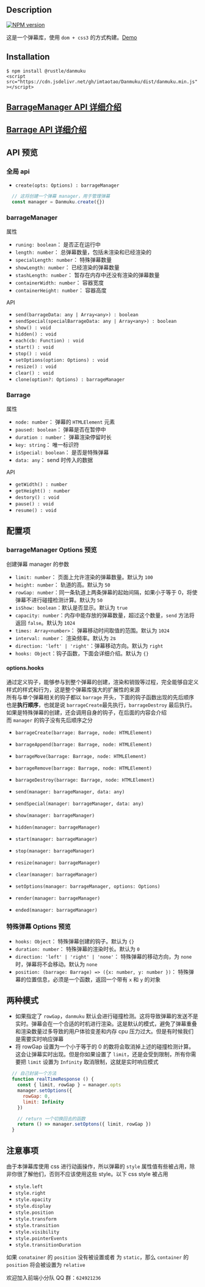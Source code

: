 ## Description
[![NPM version][npm-image]][npm-url]

[npm-image]: https://img.shields.io/npm/v/@rustle/danmuku.svg?style=flat-square
[npm-url]: https://www.npmjs.com/package/@rustle/danmuku

这是一个弹幕库，使用 `dom + css3` 的方式构建。[Demo](https://imtaotao.github.io/danmuku)

## Installation
`$ npm install @rustle/danmuku`<br>
`<script src="https://cdn.jsdelivr.net/gh/imtaotao/Danmuku/dist/danmuku.min.js"></script>`

## [BarrageManager API 详细介绍](https://github.com/imtaotao/danmuku/blob/master/docs/manager-api.md)

## [Barrage API 详细介绍](https://github.com/imtaotao/danmuku/blob/master/docs/barrage-api.md)

## API 预览
### 全局 api
  + `create(opts: Options) : barrageManager`

```js
  // 这将创建一个弹幕 manager，用于管理弹幕
  const manager = Danmuku.create({})
```

### barrageManager
属性
  + `runing: boolean`：  是否正在运行中
  + `length: number`：  总弹幕数量，包括未渲染和已经渲染的
  + `specialLength: number`： 特殊弹幕数量
  + `showLength: number`：  已经渲染的弹幕数量
  + `stashLength: number`： 暂存在内存中还没有渲染的弹幕数量
  + `containerWidth: number`：  容器宽度
  + `containerHeight: number`： 容器高度

API
  + `send(barrageData: any | Array<any>) : boolean`
  + `sendSpecial(specialBarrageData: any | Array<any>) : boolean`
  + `show() : void`
  + `hidden() : void`
  + `each(cb: Function) : void`
  + `start() : void`
  + `stop() : void`
  + `setOptions(option: Options) : void`
  + `resize() : void`
  + `clear() : void`
  + `clone(option?: Options) : barrageManager`

### Barrage
属性
  + `node: number`： 弹幕的 `HTMLElement` 元素
  + `paused: boolean`：  弹幕是否在暂停中
  + `duration : number`：  弹幕渲染停留时长
  + `key: string`： 唯一标识符
  + `isSpecial: boolean`： 是否是特殊弹幕
  + `data: any`：  send 时传入的数据

API
  + `getWidth() : number`
  + `getHeight() : number`
  + `destory() : void`
  + `pause() : void`
  + `resume() : void`

## 配置项
### barrageManager Options 预览
创建弹幕 manager 的参数 
  + `limit: number`：  页面上允许渲染的弹幕数量。默认为 `100`
  + `height: number`：  轨道的高。默认为 `50`
  + `rowGap: number`：同一条轨道上两条弹幕的起始间隔，如果小于等于 0，将使弹幕不进行碰撞检测计算。默认为 `50`
  + `isShow: boolean`：默认是否显示。默认为 `true`
  + `capacity: number`：内存中能存放的弹幕数量，超过这个数量，`send` 方法将返回 `false`。默认为 `1024`
  + `times: Array<number>`： 弹幕移动时间取值的范围。默认为 `1024`
  + `interval: number`：  渲染频率。默认为 `2`s
  + `direction: 'left' | 'right'`：弹幕移动方向。默认为 `right`
  + `hooks: Object`：钩子函数，下面会详细介绍。默认为 `{}`

#### options.hooks
通过定义钩子，能够参与到整个弹幕的创建，渲染和销毁等过程，完全能够自定义样式的样式和行为，这是整个弹幕库强大的扩展性的来源<br>
所有与单个弹幕相关的钩子都以 `barrage` 开头，下面的钩子函数出现的先后顺序也是**执行顺序**，也就是说 `barrageCreate`最先执行，`barrageDestroy` 最后执行。如果是特殊弹幕的创建，还会调用自身的钩子，在后面的内容会介绍<br>
而 `manager` 的钩子没有先后顺序之分
  + `barrageCreate(barrage: Barrage, node: HTMLElement)`
  + `barrageAppend(barrage: Barrage, node: HTMLElement)`
  + `barrageMove(barrage: Barrage, node: HTMLElement)`
  + `barrageRemove(barrage: Barrage, node: HTMLElement)`
  + `barrageDestroy(barrage: Barrage, node: HTMLElement)`

  + `send(manager: barrageManager, data: any)`
  + `sendSpecial(manager: barrageManager, data: any)`
  + `show(manager: barrageManager)`
  + `hidden(manager: barrageManager)`
  + `start(manager: barrageManager)`
  + `stop(manager: barrageManager)`
  + `resize(manager: barrageManager)`
  + `clear(manager: barrageManager)`
  + `setOptions(manager: barrageManager, options: Options)`
  + `render(manager: barrageManager)`
  + `ended(manager: barrageManager)`

### 特殊弹幕 Options 预览
  + `hooks: Object`： 特殊弹幕创建的钩子。默认为 `{}`
  + `duration: number`： 特殊弹幕的渲染时长。默认为 `0`
  + `direction: 'left' | 'right' | 'none'`： 特殊弹幕的移动方向，为 `none` 时，弹幕将不会移动。默认为 `none`
  + `position: (barrage: Barrage) => ({x: number, y: number })`：  特殊弹幕的位置信息，必须是一个函数，返回一个带有 `x` 和 `y` 的对象

## 两种模式
  + 如果指定了 `rowGap`，`danmuku` 默认会进行碰撞检测。这将导致弹幕的发送不是实时。弹幕会在一个合适的时机进行渲染。这是默认的模式，避免了弹幕重叠和渲染数量过多导致的用户体验变差和内存 cpu 压力过大。但是有时候我们是需要实时响应弹幕
  + 将 rowGap 设置为一个小于等于的 0 的数将会取消掉上述的碰撞检测计算。这会让弹幕实时出现。但是你如果设置了 `limit`，还是会受到限制，所有你需要把 `limit` 设置为 `Infinity` 取消限制，这就是实时响应模式

```js
  // 自己封装一个方法
  function realTimeResponse () {
    const { limit, rowGap } = manager.opts
    manager.setOptions({
      rowGap: 0,
      limit: Infinity
    })

    // return 一个切换回去的函数
    return () => manager.setOptons({ limit, rowGap })
  }
```

## 注意事项
由于本弹幕库使用 css 进行动画操作，所以弹幕的 `style` 属性值有些被占用，除非你很了解他们，否则不应该使用这些 style。以下 css style 被占用

  + `style.left`
  + `style.right`
  + `style.opacity`
  + `style.display`
  + `style.position`
  + `style.transform`
  + `style.transition`
  + `style.visibility`
  + `style.pointerEvents`
  + `style.transitionDuration`

如果 `conatainer` 的 `position` 没有被设置或者 为 `static`，那么 `container` 的 `position` 将会被设置为 `relative`

欢迎加入前端小分队 QQ 群：`624921236`